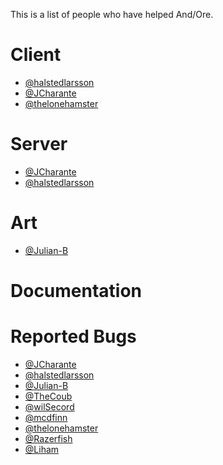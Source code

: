 This is a list of people who have helped And/Ore.

Client
======
- [@halstedlarsson](https://github.com/halstedlarsson)
- [@JCharante](https://github.com/JCharante)
- [@thelonehamster](https://github.com/thelonehamster)

Server
======

- [@JCharante](https://github.com/JCharante)
- [@halstedlarsson](https://github.com/halstedlarsson)

Art
===

- [@Julian-B](https://github.com/Julian-B)

Documentation
=============

Reported Bugs
===========
- [@JCharante](https://github.com/JCharante)
- [@halstedlarsson](https://github.com/halstedlarsson)
- [@Julian-B](https://github.com/Julian-B)
- [@TheCoub](https://github.com/TheCoub)
- [@wilSecord](https://github.com/wilSecord)
- [@mcdfinn](https://github.com/mcdfinn)
- [@thelonehamster](https://github.com/thelonehamster)
- [@Razerfish](https://github.com/Razerfish)
- [@Liham](https://github.com/Liham)
